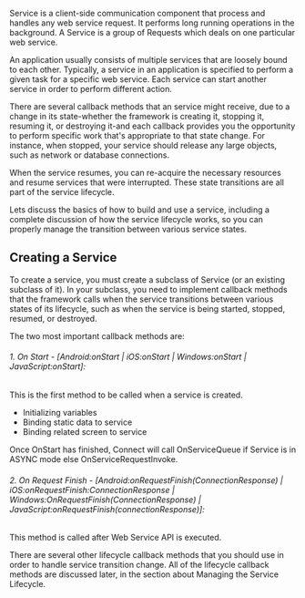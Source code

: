 Service is a client-side communication component that process and handles any web service request. It performs long running operations in the background. A Service is a group of Requests which deals on one particular web service.

An application usually consists of multiple services that are loosely bound to each other. Typically, a service in an application is specified to perform a given task for a specific web service. Each service can start another service in order to perform different action. 

There are several callback methods that an service might receive, due to a change in its state-whether the framework is creating it, stopping it, resuming it, or destroying it-and each callback provides you the opportunity to perform specific work that's appropriate to that state change. For instance, when stopped, your service should release any large objects, such as network or database connections. 

When the service resumes, you can re-acquire the necessary resources and resume services that were interrupted. These state transitions are all part of the service lifecycle.

Lets discuss the basics of how to build and use a service, including a complete discussion of how the service lifecycle works, so you can properly manage the transition between various service states.

## Creating a Service
To create a service, you must create a subclass of Service (or an existing subclass of it). In your subclass, you need to implement callback methods that the framework calls when the service transitions between various states of its lifecycle, such as when the service is being started, stopped, resumed, or destroyed. 

The two most important callback methods are:

###### 1. On Start - [Android:onStart | iOS:onStart | Windows:onStart | JavaScript:onStart]: 
This is the first method to be called when a service is created. 

- Initializing variables
- Binding static data to service
- Binding related screen to service

Once OnStart has finished, Connect will call OnServiceQueue if Service is in ASYNC mode else OnServiceRequestInvoke.

###### 2. On Request Finish - [Android:onRequestFinish(ConnectionResponse) | iOS:onRequestFinish:ConnectionResponse | Windows:OnRequestFinish(ConnectionResponse) | JavaScript:onRequestFinish(connectionResponse)]: 

This method is called after Web Service API is executed.

There are several other lifecycle callback methods that you should use in order to handle service transition change. All of the lifecycle callback methods are discussed later, in the section about Managing the Service Lifecycle.
